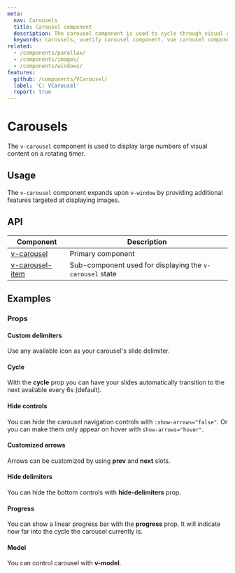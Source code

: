 ```yaml
---
meta:
  nav: Carousels
  title: Carousel component
  description: The carousel component is used to cycle through visual content such as images or slides of text.
  keywords: carousels, vuetify carousel component, vue carousel component
related:
  - /components/parallax/
  - /components/images/
  - /components/windows/
features:
  github: /components/VCarousel/
  label: 'C: VCarousel'
  report: true
---
```


# Carousels

The `v-carousel` component is used to display large numbers of visual content on a rotating timer.

<!-- ![carousel Entry](https://cdn.vuetifyjs.com/docs/images/components-temp/v-carousel/v-carousel-entry.png) -->

<PageFeatures />

## Usage

The `v-carousel` component expands upon `v-window` by providing additional features targeted at displaying images.

<ExamplesUsage name="v-carousel" />

<PromotedEntry />

## API

| Component | Description |
| - | - |
| [v-carousel](/api/v-carousel/) | Primary component |
| [v-carousel-item](/api/v-carousel-item/) | Sub-component used for displaying the `v-carousel` state |

<ApiInline hide-links />

## Examples

### Props

#### Custom delimiters

Use any available icon as your carousel's slide delimiter.

<ExamplesExample file="v-carousel/prop-custom-icons" />

<!-- #### Custom transition

The `v-carousel-item` component can have its **transition/reverse-transition** changed.

<ExamplesExample file="v-carousel/prop-custom-transition" /> -->

#### Cycle

With the **cycle** prop you can have your slides automatically transition to the next available every 6s (default).

<ExamplesExample file="v-carousel/prop-cycle" />

#### Hide controls

You can hide the carousel navigation controls with `:show-arrows="false"`. Or you can make them only appear on hover with `show-arrows="hover"`.

<ExamplesExample file="v-carousel/prop-hide-controls" />

#### Customized arrows

Arrows can be customized by using **prev** and **next** slots.

<ExamplesExample file="v-carousel/slots-next-prev" />

#### Hide delimiters

You can hide the bottom controls with **hide-delimiters** prop.

<ExamplesExample file="v-carousel/prop-hide-delimiters" />

#### Progress

You can show a linear progress bar with the **progress** prop. It will indicate how far into the cycle the carousel currently is.

<ExamplesExample file="v-carousel/prop-progress" />

#### Model

You can control carousel with **v-model**.

<ExamplesExample file="v-carousel/prop-model" />
